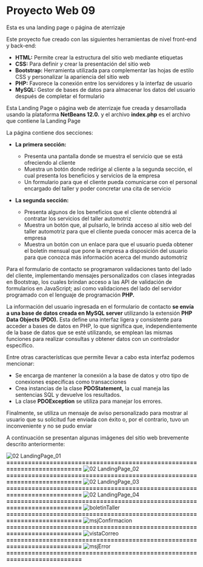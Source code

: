 # Proyecto Web 09
Esta es una landing page o página de aterrizaje

Este proyecto fue creado con las siguientes herramientas de nivel front-end y back-end:

- **HTML:**	Permite crear la estructura del sitio web mediante etiquetas
- **CSS:**	Para definir y crear la presentación del sitio web
- **Bootstrap:**	Herramienta utilizada para complementar las hojas de estilo CSS y personalizar la apariencia del sitio web
- **PHP:**	Favorece la conexión entre los servidores y la interfaz de usuario
- **MySQL:**	Gestor de bases de datos para almacenar los datos del usuario después de completar el formulario

Esta Landing Page o página web de aterrizaje fue creada y desarrollada usando la plataforma **NetBeans 12.0.** y el archivo **index.php** es el archivo que contiene la Landing Page

La página contiene dos secciones:

- **La primera sección:**
  -	Presenta una pantalla donde se muestra el servicio que se está ofreciendo al cliente
  - Muestra un botón donde redirige al cliente a la segunda sección, el cual presenta los beneficios y servicios de la empresa
  -	Un formulario para que el cliente pueda comunicarse con el personal encargado del taller y poder concretar una cita de servicio

- **La segunda sección:**
  -	Presenta algunos de los beneficios que el cliente obtendrá al contratar los servicios del taller automotriz
  -	Muestra un botón que, al pulsarlo, le brinda acceso al sitio web del taller automotriz para que el cliente pueda conocer más acerca de la empresa
  -	Muestra un botón con un enlace para que el usuario pueda obtener el boletín mensual que pone la empresa a disposición del usuario para que conozca más información acerca del mundo automotriz


Para el formulario de contacto se programaron validaciones tanto del lado del cliente, implementando mensajes personalizados con clases integradas en Bootstrap, los cuales brindan acceso a las API de validación de formularios en JavaScript; así como validaciones del lado del servidor programado con el lenguaje de programación **PHP.**

La información del usuario ingresada en el formulario de contacto **se envía a una base de datos creada en MySQL server** utilizando la extensión **PHP Data Objects (PDO).** Esta define una interfaz ligera y consistente para acceder a bases de datos en PHP, lo que significa que, independientemente de la base de datos que se esté utilizando, se emplean las mismas funciones para realizar consultas y obtener datos con un controlador específico.

Entre otras características que permite llevar a cabo esta interfaz podemos mencionar:
-	Se encarga de mantener la conexión a la base de datos y otro tipo de conexiones específicas como transacciones
-	Crea instancias de la clase **PDOStatement,** la cual maneja las sentencias SQL y devuelve los resultados. 
-	La clase **PDOException** se utiliza para manejar los errores.

Finalmente, se utiliza un mensaje de aviso personalizado para mostrar al usuario que su solicitud fue enviada con éxito o, por el contrario, tuvo un inconveniente y no se pudo enviar

A continuación se presentan algunas imágenes del sitio web brevemente descrito anteriormente:

![02  LandingPage_01](https://github.com/misproyectosweb/proyecto-web-09/assets/98922137/2c1aaade-d51a-434a-9104-268bfce9a254)
**==========================================================================**
![02  LandingPage_02](https://github.com/misproyectosweb/proyecto-web-09/assets/98922137/df299e47-ee43-44aa-8d62-9c99d18c7518)
**==========================================================================**
![02  LandingPage_03](https://github.com/misproyectosweb/proyecto-web-09/assets/98922137/72fd751c-a232-4ec7-9dc6-994a8101926d)
**==========================================================================**
![02  LandingPage_04](https://github.com/misproyectosweb/proyecto-web-09/assets/98922137/007cd849-3937-420a-9deb-5bde3dc1ce21)
**==========================================================================**
![boletinTaller](https://github.com/misproyectosweb/proyecto-web-09/assets/98922137/ef844073-c410-413e-8559-b661d4e8ff72)
**==========================================================================**
![msjConfirmacion](https://github.com/misproyectosweb/proyecto-web-09/assets/98922137/91b5a837-bf76-4579-9947-cc6ebeb1bca9)
**==========================================================================**
![vistaCorreo](https://github.com/misproyectosweb/proyecto-web-09/assets/98922137/5053b60c-d808-47f7-9902-e943887922b1)
**==========================================================================**
![msjError](https://github.com/misproyectosweb/proyecto-web-09/assets/98922137/4fda239b-ecb7-460f-8db8-5b816b65bddc)
**==========================================================================**
